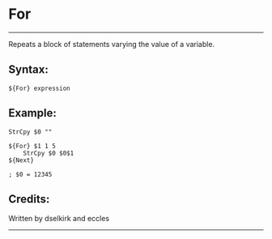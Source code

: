 # For

---

Repeats a block of statements varying the value of a variable.

## Syntax:

	${For} expression

## Example:

	StrCpy $0 ""

	${For} $1 1 5
		StrCpy $0 $0$1
	${Next}

	; $0 = 12345

## Credits:

Written by dselkirk and eccles

---
